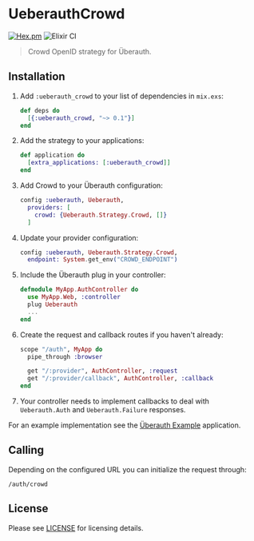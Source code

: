 # UeberauthCrowd

[![Hex.pm](https://img.shields.io/hexpm/v/ueberauth_steam.svg "Hex")](https://hex.pm/packages/ueberauth_crowd)
![Elixir CI](https://github.com/Murkiness/ueberauth_crowd/workflows/Elixir%20CI/badge.svg)

> Crowd OpenID strategy for Überauth.

## Installation

1. Add `:ueberauth_crowd` to your list of dependencies in `mix.exs`:

    ```elixir
    def deps do
      [{:ueberauth_crowd, "~> 0.1"}]
    end
    ```

1. Add the strategy to your applications:

    ```elixir
    def application do
      [extra_applications: [:ueberauth_crowd]]
    end
    ```

1. Add Crowd to your Überauth configuration:

    ```elixir
    config :ueberauth, Ueberauth,
      providers: [
        crowd: {Ueberauth.Strategy.Crowd, []}
      ]
    ```

1.  Update your provider configuration:

    ```elixir
    config :ueberauth, Ueberauth.Strategy.Crowd,
      endpoint: System.get_env("CROWD_ENDPOINT")
    ```

1.  Include the Überauth plug in your controller:

    ```elixir
    defmodule MyApp.AuthController do
      use MyApp.Web, :controller
      plug Ueberauth
      ...
    end
    ```

1.  Create the request and callback routes if you haven't already:

    ```elixir
    scope "/auth", MyApp do
      pipe_through :browser

      get "/:provider", AuthController, :request
      get "/:provider/callback", AuthController, :callback
    end
    ```

1. Your controller needs to implement callbacks to deal with `Ueberauth.Auth` and `Ueberauth.Failure` responses.

For an example implementation see the [Überauth Example](https://github.com/ueberauth/ueberauth_example) application.

## Calling

Depending on the configured URL you can initialize the request through:

    /auth/crowd

## License

Please see [LICENSE](LICENSE) for licensing details.
